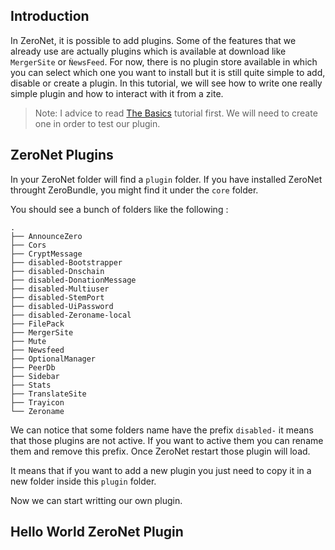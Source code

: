 ## Introduction

In ZeroNet, it is possible to add plugins. Some of the features that we already use are actually plugins which is available at download like `MergerSite` or `ǸewsFeed`. For now, there is no plugin store available in which you can select which one you want to install but it is still quite simple to add, disable or create a plugin. In this tutorial, we will see how to write one really simple plugin and how to interact with it from a zite.

> Note: I advice to read [The Basics](http://127.0.0.1:43110/14pM9huTYzJdyQyHRj6v2kfhMe8DrxwpGt/?/tutorials/the_basics) tutorial first. We will need to create one in order to test our plugin.


## ZeroNet Plugins

In your ZeroNet folder will find a `plugin` folder. If you have installed ZeroNet throught ZeroBundle, you might find it under the `core` folder.

You should see a bunch of folders like the following :

```
.
├── AnnounceZero
├── Cors
├── CryptMessage
├── disabled-Bootstrapper
├── disabled-Dnschain
├── disabled-DonationMessage
├── disabled-Multiuser
├── disabled-StemPort
├── disabled-UiPassword
├── disabled-Zeroname-local
├── FilePack
├── MergerSite
├── Mute
├── Newsfeed
├── OptionalManager
├── PeerDb
├── Sidebar
├── Stats
├── TranslateSite
├── Trayicon
└── Zeroname

```

We can notice that some folders name have the prefix `disabled-` it means that those plugins are not active. If you want to active them you can rename them and remove this prefix. Once ZeroNet restart those plugin will load.

It means that if you want to add a new plugin you just need to copy it in a new folder inside this `plugin` folder.

Now we can start writting our own plugin.

## Hello World ZeroNet Plugin
